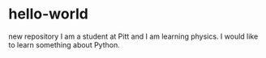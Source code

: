 # hello-world
new repository
I am a student at Pitt and I am learning physics. I would like to learn something about Python.
